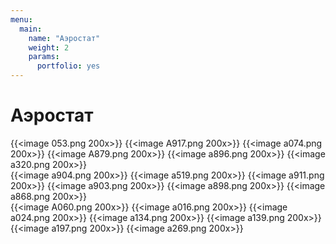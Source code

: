 ```yaml
---
menu:
  main:
    name: "Аэростат"
    weight: 2
    params:
      portfolio: yes
---
```

# Аэростат

{{<image 053.png 200x>}}
{{<image A917.png 200x>}}
{{<image а074.png 200x>}}
{{<image A879.png 200x>}}
{{<image a896.png 200x>}}
{{<image a320.png 200x>}}  
{{<image a904.png 200x>}}
{{<image a519.png 200x>}}
{{<image a911.png 200x>}}
{{<image a903.png 200x>}}
{{<image a898.png 200x>}}
{{<image a868.png 200x>}}  
{{<image A060.png 200x>}}
{{<image a016.png 200x>}}
{{<image a024.png 200x>}}
{{<image a134.png 200x>}}
{{<image a139.png 200x>}}
{{<image a197.png 200x>}}
{{<image a269.png 200x>}}  

